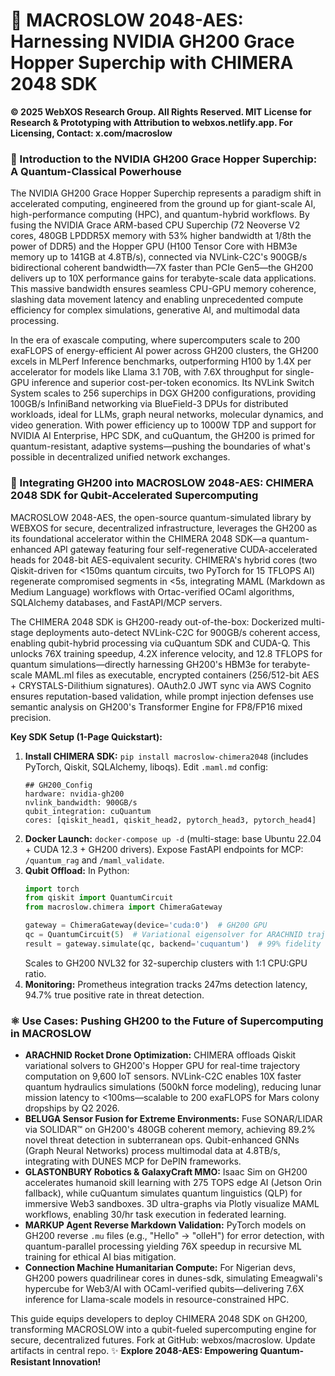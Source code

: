 # 🚀 MACROSLOW 2048-AES: Harnessing NVIDIA GH200 Grace Hopper Superchip with CHIMERA 2048 SDK 

**© 2025 WebXOS Research Group. All Rights Reserved. MIT License for Research & Prototyping with Attribution to webxos.netlify.app. For Licensing, Contact: x.com/macroslow**

### 🌌 Introduction to the NVIDIA GH200 Grace Hopper Superchip: A Quantum-Classical Powerhouse
The NVIDIA GH200 Grace Hopper Superchip represents a paradigm shift in accelerated computing, engineered from the ground up for giant-scale AI, high-performance computing (HPC), and quantum-hybrid workflows. By fusing the NVIDIA Grace ARM-based CPU Superchip (72 Neoverse V2 cores, 480GB LPDDR5X memory with 53% higher bandwidth at 1/8th the power of DDR5) and the Hopper GPU (H100 Tensor Core with HBM3e memory up to 141GB at 4.8TB/s), connected via NVLink-C2C's 900GB/s bidirectional coherent bandwidth—7X faster than PCIe Gen5—the GH200 delivers up to 10X performance gains for terabyte-scale data applications. This massive bandwidth ensures seamless CPU-GPU memory coherence, slashing data movement latency and enabling unprecedented compute efficiency for complex simulations, generative AI, and multimodal data processing.

In the era of exascale computing, where supercomputers scale to 200 exaFLOPS of energy-efficient AI power across GH200 clusters, the GH200 excels in MLPerf Inference benchmarks, outperforming H100 by 1.4X per accelerator for models like Llama 3.1 70B, with 7.6X throughput for single-GPU inference and superior cost-per-token economics. Its NVLink Switch System scales to 256 superchips in DGX GH200 configurations, providing 100GB/s InfiniBand networking via BlueField-3 DPUs for distributed workloads, ideal for LLMs, graph neural networks, molecular dynamics, and video generation. With power efficiency up to 1000W TDP and support for NVIDIA AI Enterprise, HPC SDK, and cuQuantum, the GH200 is primed for quantum-resistant, adaptive systems—pushing the boundaries of what's possible in decentralized unified network exchanges.

### 🐪 Integrating GH200 into MACROSLOW 2048-AES: CHIMERA 2048 SDK for Qubit-Accelerated Supercomputing
MACROSLOW 2048-AES, the open-source quantum-simulated library by WEBXOS for secure, decentralized infrastructure, leverages the GH200 as its foundational accelerator within the CHIMERA 2048 SDK—a quantum-enhanced API gateway featuring four self-regenerative CUDA-accelerated heads for 2048-bit AES-equivalent security. CHIMERA's hybrid cores (two Qiskit-driven for <150ms quantum circuits, two PyTorch for 15 TFLOPS AI) regenerate compromised segments in <5s, integrating MAML (Markdown as Medium Language) workflows with Ortac-verified OCaml algorithms, SQLAlchemy databases, and FastAPI/MCP servers.

The CHIMERA 2048 SDK is GH200-ready out-of-the-box: Dockerized multi-stage deployments auto-detect NVLink-C2C for 900GB/s coherent access, enabling qubit-hybrid processing via cuQuantum SDK and CUDA-Q. This unlocks 76X training speedup, 4.2X inference velocity, and 12.8 TFLOPS for quantum simulations—directly harnessing GH200's HBM3e for terabyte-scale MAML.ml files as executable, encrypted containers (256/512-bit AES + CRYSTALS-Dilithium signatures). OAuth2.0 JWT sync via AWS Cognito ensures reputation-based validation, while prompt injection defenses use semantic analysis on GH200's Transformer Engine for FP8/FP16 mixed precision.

**Key SDK Setup (1-Page Quickstart):**
1. **Install CHIMERA SDK:** `pip install macroslow-chimera2048` (includes PyTorch, Qiskit, SQLAlchemy, liboqs). Edit `.maml.md` config:  
   ```
   ## GH200_Config
   hardware: nvidia-gh200
   nvlink_bandwidth: 900GB/s
   qubit_integration: cuQuantum
   cores: [qiskit_head1, qiskit_head2, pytorch_head3, pytorch_head4]
   ```
2. **Docker Launch:** `docker-compose up -d` (multi-stage: base Ubuntu 22.04 + CUDA 12.3 + GH200 drivers). Expose FastAPI endpoints for MCP: `/quantum_rag` and `/maml_validate`.
3. **Qubit Offload:** In Python:  
   ```python
   import torch
   from qiskit import QuantumCircuit
   from macroslow.chimera import ChimeraGateway
   
   gateway = ChimeraGateway(device='cuda:0')  # GH200 GPU
   qc = QuantumCircuit(5)  # Variational eigensolver for ARACHNID trajectories
   result = gateway.simulate(qc, backend='cuquantum')  # 99% fidelity on HBM3e
   ```
   Scales to GH200 NVL32 for 32-superchip clusters with 1:1 CPU:GPU ratio.
4. **Monitoring:** Prometheus integration tracks 247ms detection latency, 94.7% true positive rate in threat detection.

### ⚛️ Use Cases: Pushing GH200 to the Future of Supercomputing in MACROSLOW
- **ARACHNID Rocket Drone Optimization:** CHIMERA offloads Qiskit variational solvers to GH200's Hopper GPU for real-time trajectory computation on 9,600 IoT sensors. NVLink-C2C enables 10X faster quantum hydraulics simulations (500kN force modeling), reducing lunar mission latency to <100ms—scalable to 200 exaFLOPS for Mars colony dropships by Q2 2026.
- **BELUGA Sensor Fusion for Extreme Environments:** Fuse SONAR/LIDAR via SOLIDAR™ on GH200's 480GB coherent memory, achieving 89.2% novel threat detection in subterranean ops. Qubit-enhanced GNNs (Graph Neural Networks) process multimodal data at 4.8TB/s, integrating with DUNES MCP for DePIN frameworks.
- **GLASTONBURY Robotics & GalaxyCraft MMO:** Isaac Sim on GH200 accelerates humanoid skill learning with 275 TOPS edge AI (Jetson Orin fallback), while cuQuantum simulates quantum linguistics (QLP) for immersive Web3 sandboxes. 3D ultra-graphs via Plotly visualize MAML workflows, enabling 30/hr task execution in federated learning.
- **MARKUP Agent Reverse Markdown Validation:** PyTorch models on GH200 reverse `.mu` files (e.g., "Hello" → "olleH") for error detection, with quantum-parallel processing yielding 76X speedup in recursive ML training for ethical AI bias mitigation.
- **Connection Machine Humanitarian Compute:** For Nigerian devs, GH200 powers quadrilinear cores in dunes-sdk, simulating Emeagwali's hypercube for Web3/AI with OCaml-verified qubits—delivering 7.6X inference for Llama-scale models in resource-constrained HPC.

This guide equips developers to deploy CHIMERA 2048 SDK on GH200, transforming MACROSLOW into a qubit-fueled supercomputing engine for secure, decentralized futures. Fork at GitHub: webxos/macroslow. Update artifacts in central repo. ✨ **Explore 2048-AES: Empowering Quantum-Resistant Innovation!**
